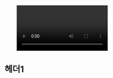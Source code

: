 <!-- blank line -->
<figure class="video_container">
  <video controls="true" allowfullscreen="true">
    <source src="LG_AIoT_Board_MobileNet.mp4" type="video/mp4">
  </video>
</figure>
<!-- blank line -->

<h1>헤더1</h1>
